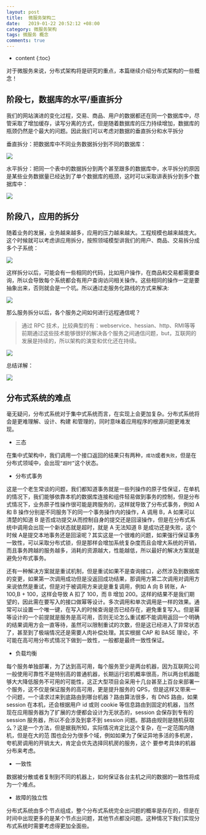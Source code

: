 ```yaml
---
layout: post
title:  微服务架构二
date:   2019-01-22 20:52:12 +08:00
category: 微服务架构
tags: 微服务 概念
comments: true
---
```


* content
{:toc}

对于微服务来说，分布式架构将是研究的重点，本篇继续介绍分布式架构的一些概念！












## 阶段七，数据库的水平/垂直拆分

我们的网站演进的变化过程，交易、商品、用户的数据都还在同一个数据库中，尽管采取了增加缓存，读写分离的方式，但是随着数据库的压力持续增加，数据库的瓶颈仍然是个最大的问题。因此我们可以考虑对数据的垂直拆分和水平拆分

垂直拆分：把数据库中不同业务数据拆分到不同的数据库：

![](https://raw.githubusercontent.com/qiuyadongsite/qiuyadongsite.github.io/master/_posts/images/vesplitdb.png)

水平拆分：把同一个表中的数据拆分到两个甚至跟多的数据库中，水平拆分的原因是某些业务数据量已经达到了单个数据库的瓶颈，这时可以采取讲表拆分到多个数据库中：

![](https://raw.githubusercontent.com/qiuyadongsite/qiuyadongsite.github.io/master/_posts/images/bansplitdb.png)

## 阶段八，应用的拆分

随着业务的发展，业务越来越多，应用的压力越来越大。工程规模也越来越庞大。这个时候就可以考虑讲应用拆分，按照领域模型讲我们的用户、商品、交易拆分成多个子系统：

![](https://raw.githubusercontent.com/qiuyadongsite/qiuyadongsite.github.io/master/_posts/images/domainsplitdb.png)

这样拆分以后，可能会有一些相同的代码，比如用户操作，在商品和交易都需要查询，所以会导致每个系统都会有用户查询访问相关操作。这些相同的操作一定是要抽象出来，否则就会是一个坑。所以通过走服务化路线的方式来解决:

![](https://raw.githubusercontent.com/qiuyadongsite/qiuyadongsite.github.io/master/_posts/images/sevicesplitdb.png)

 那么服务拆分以后，各个服务之间如何进行远程通信呢？
 >通过 RPC 技术，比较典型的有：webservice、hessian、http、RMI等等
前期通过这些技术能够很好的解决各个服务之间通信问题，but，互联网的发展是持续的，所以架构的演变和优化还在持续。

![](https://raw.githubusercontent.com/qiuyadongsite/qiuyadongsite.github.io/master/_posts/images/sosplitdb.png)


总结详解：

![](https://raw.githubusercontent.com/qiuyadongsite/qiuyadongsite.github.io/master/_posts/images/sumer.png)


## 分布式系统的难点

毫无疑问，分布式系统对于集中式系统而言，在实现上会更加复杂。分布式系统将会是更难理解、设计、构建 和管理的，同时意味着应用程序的根源问题更难发现。
- 三态

在集中式架构中，我们调用一个接口返回的结果只有两种，`成功`或者`失败`，但是在分布式领域中，会出现`“超时”`这个状态。

- 分布式事务

这是一个老生常谈的问题，我们都知道事务就是一些列操作的原子性保证，在单机的情况下，我们能够依靠本机的数据库连接和组件轻易做到事务的控制，但是分布式情况下，业务原子性操作很可能是跨服务的，这样就导致了分布式事务，例如 A和 B 操作分别是不同服务下的同一个事务操作内的操作，A 调用 B，A 如果可以清楚的知道 B 是否成功提交从而控制自身的提交还是回滚操作，但是在分布式系统中调用会出现一个新状态就是超时，就是 A 无法知道 B 是成功还是失败，这个时候 A是提交本地事务还是回滚呢？其实这是一个很难的问题，如果强行保证事务一致性，可以采取分布式锁，但是那样会增加系统复杂度而且会增大系统的开销，而且事务跨越的服务越多，消耗的资源越大，性能越低，所以最好的解决方案就是避免分布式事务。

还有一种解决方案就是重试机制，但是重试如果不是查询接口，必然涉及到数据库的变更，如果第一次调用成功但是没返回成功结果，那调用方第二次调用对调用方来说依然是重试，但是对于被调用方来说是重复调用，例如 A 向 B 转账，A-100,B + 100，这样会导致 A 扣了 100，而 B 增加 200。这样的结果不是我们期望的，因此需在要写入的接口做幂等设计。多次调用和单次调用是一样的效果。通常可以设置一个唯一键，在写入的时候查询是否已经存在，避免重复写入。但是幂等设计的一个前提就是服务是高可用，否则无论怎么重试都不能调用返回一个明确的结果调用方会一直等待，虽然可以限制重试的次数，但是这已经进入了异常状态了，甚至到了极端情况还是需要人肉补偿处理。其实根据 CAP 和 BASE 理论，不可能在高可用分布式情况下做到一致性，一般都是最终一致性保证。

- 负载均衡

每个服务单独部署，为了达到高可用，每个服务至少是两台机器，因为互联网公司一般使用可靠性不是特别高的普通机器，长期运行宕机概率很高，所以两台机器能够大大降低服务不可用的可能性，这正大型项目会采用十几台甚至上百台来部署一个服务，这不仅是保证服务的高可用，更是提升服务的 QPS，但是这样又带来一个问题，一个请求过来到底路由到哪台机器？路由算法很多，有 DNS 路由，如果 session 在本机，还会根据用户 id 或则 cookie 等信息路由到固定的机器，当然现在应用服务器为了扩展的方便都会设计为无状态的，session 会保存到专有的 session 服务器，所以不会涉及到拿不到 session 问题。那路由规则是随机获取么？这是一个方法，但是据我所知，实际情况肯定比这个复杂，在一定范围内随机，但是在大的范
围也会分为很多个域，例如如果为了保证异地多活的多机房，夸机房调用的开销太大，肯定会优先选择同机房的服务，这个
要参考具体的机器分布来考虑。

- 一致性

数据被分散或者复制到不同的机器上，如何保证各台主机之间的数据的一致性将成为一个难点。

- 故障的独立性

分布式系统由多个节点组成，整个分布式系统完全出问题的概率是存在的，但是在时间中出现更多的是某个节点出问题，其他节点都没问题。这种情况下我们实现分布式系统时需要考虑得更加全面些。
